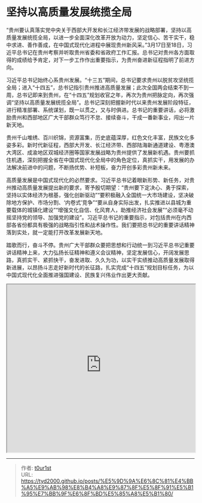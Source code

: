 # 坚持以高质量发展统揽全局


“贵州要认真落实党中央关于西部大开发和长江经济带发展的战略部署，坚持以高质量发展统揽全局，以进一步全面深化改革开放为动力，坚定信心、苦干实干，稳中求进、善作善成，在中国式现代化进程中展现贵州新风采。”3月17日至18日，习近平总书记在贵州考察并听取贵州省委和省政府工作汇报。总书记对贵州各方面取得的成绩给予肯定，对下一步工作作出重要指示，为贵州奋进新征程指明了前进方向。

习近平总书记始终心系贵州发展。“十三五”期间，总书记要求贵州以脱贫攻坚统揽全局；进入“十四五”，总书记指引贵州推进高质量发展；此次全国两会结束不到一周，总书记即来到贵州，在“十四五”规划收官之年，再次为贵州把脉定向，再次强调“坚持以高质量发展统揽全局”。总书记深刻把握新时代以来贵州发展阶段特征，进行精准部署、系统谋划，既一以贯之，又与时俱进。总书记的重要讲话，必将激励贵州和西部地区广大干部群众笃行不怠、接续奋斗，干成一番新事业，闯出一片新天地。

贵州千山堆绣、百川织锦，资源富集，历史底蕴深厚，红色文化丰富，民族文化多姿多彩。新时代新征程，西部大开发、长江经济带、西部陆海新通道建设、粤港澳大湾区、成渝地区双城经济圈等国家发展战略为贵州提供了发展新机遇。贵州要抓住机遇，深刻把握全省在中国式现代化全局中的角色定位，真抓实干，用发展的办法解决前进中的问题，不断扬优势、补短板，奋力开创多彩贵州新未来。

高质量发展是中国式现代化的必然要求。习近平总书记着眼新形势、新任务，对贵州推动高质量发展提出新的要求，寄予殷切期望：“贵州要下定决心、勇于探索，坚持以实体经济为根基，强化创新驱动”“要积极融入全国统一大市场建设，坚决破除地方保护、市场分割、‘内卷式’竞争”“要从自身实际出发，扎实推进以县城为重要载体的城镇化建设”“增强文化自信、化风育人，助推经济社会发展”“必须毫不动摇坚持党的领导、加强党的建设”。习近平总书记的重要指示，对包括贵州在内西部各省份都具有极强的战略指引性和战术操作性。我们要把总书记的重要讲话精神落到实处，就一定能打开改革发展新天地。

踏歌而行，奋斗不停。贵州广大干部群众要把思想和行动统一到习近平总书记重要讲话精神上来，大力弘扬长征精神和遵义会议精神，坚定发展信心，开阔发展思路，真抓实干、紧抓快干，奋发进取、久久为功，以实干实绩推动高质量发展取得新进展，以昂扬斗志走好新时代的长征路，扎实完成“十四五”规划目标任务，为以中国式现代化全面推进强国建设、民族复兴伟业作出更大贡献。

<iframe
    width="100%"
    height="450"
    src="https://content-static.cctvnews.cctv.com/snow-book/index.html?&item_id=3744765748380483383&track_id=AB9ED53E-578E-4094-8086-7798C4CC4198_775901974045"
></iframe>

---

> 作者: [t0ur1st](https://github.com/tyd2000)  
> URL: https://tyd2000.github.io/posts/%E5%9D%9A%E6%8C%81%E4%BB%A5%E9%AB%98%E8%B4%A8%E9%87%8F%E5%8F%91%E5%B1%95%E7%BB%9F%E6%8F%BD%E5%85%A8%E5%B1%80/  

